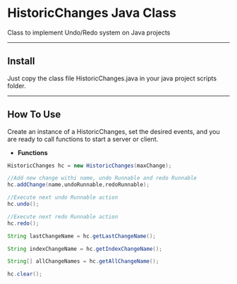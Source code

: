 # HistoricChanges Java Class

Class to implement Undo/Redo system on Java projects

---------------
## Install

Just copy the class file HistoricChanges.java in your java project scripts folder.

---------------
## How To Use

Create an instance of a HistoricChanges, set the desired events, and you are ready to call functions to start a server or client.

* __Functions__
```java
HistoricChanges hc = new HistoricChanges(maxChange);

//Add new change withi name, undo Runnable and redo Runnable
hc.addChange(name,undoRunnable,redoRunnable);

//Execute next undo Runnable action
hc.undo();

//Execute next redo Runnable action
hc.redo();

String lastChangeName = hc.getLastChangeName();

String indexChangeName = hc.getIndexChangeName();

String[] allChangeNames = hc.getAllChangeName();

hc.clear();

```
